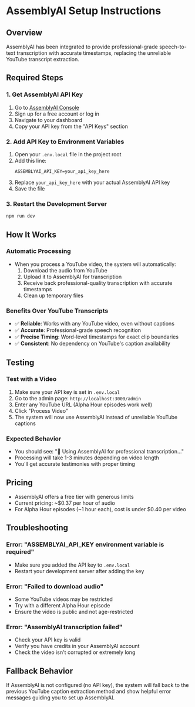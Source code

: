 # AssemblyAI Setup Instructions

## Overview
AssemblyAI has been integrated to provide professional-grade speech-to-text transcription with accurate timestamps, replacing the unreliable YouTube transcript extraction.

## Required Steps

### 1. Get AssemblyAI API Key
1. Go to [AssemblyAI Console](https://www.assemblyai.com/app)
2. Sign up for a free account or log in
3. Navigate to your dashboard
4. Copy your API key from the "API Keys" section

### 2. Add API Key to Environment Variables
1. Open your `.env.local` file in the project root
2. Add this line:
   ```
   ASSEMBLYAI_API_KEY=your_api_key_here
   ```
3. Replace `your_api_key_here` with your actual AssemblyAI API key
4. Save the file

### 3. Restart the Development Server
```bash
npm run dev
```

## How It Works

### Automatic Processing
- When you process a YouTube video, the system will automatically:
  1. Download the audio from YouTube
  2. Upload it to AssemblyAI for transcription
  3. Receive back professional-quality transcription with accurate timestamps
  4. Clean up temporary files

### Benefits Over YouTube Transcripts
- ✅ **Reliable**: Works with any YouTube video, even without captions
- ✅ **Accurate**: Professional-grade speech recognition
- ✅ **Precise Timing**: Word-level timestamps for exact clip boundaries
- ✅ **Consistent**: No dependency on YouTube's caption availability

## Testing

### Test with a Video
1. Make sure your API key is set in `.env.local`
2. Go to the admin page: `http://localhost:3000/admin`
3. Enter any YouTube URL (Alpha Hour episodes work well)
4. Click "Process Video"
5. The system will now use AssemblyAI instead of unreliable YouTube captions

### Expected Behavior
- You should see: "🎯 Using AssemblyAI for professional transcription..."
- Processing will take 1-3 minutes depending on video length
- You'll get accurate testimonies with proper timing

## Pricing
- AssemblyAI offers a free tier with generous limits
- Current pricing: ~$0.37 per hour of audio
- For Alpha Hour episodes (~1 hour each), cost is under $0.40 per video

## Troubleshooting

### Error: "ASSEMBLYAI_API_KEY environment variable is required"
- Make sure you added the API key to `.env.local`
- Restart your development server after adding the key

### Error: "Failed to download audio"
- Some YouTube videos may be restricted
- Try with a different Alpha Hour episode
- Ensure the video is public and not age-restricted

### Error: "AssemblyAI transcription failed"
- Check your API key is valid
- Verify you have credits in your AssemblyAI account
- Check the video isn't corrupted or extremely long

## Fallback Behavior
If AssemblyAI is not configured (no API key), the system will fall back to the previous YouTube caption extraction method and show helpful error messages guiding you to set up AssemblyAI.